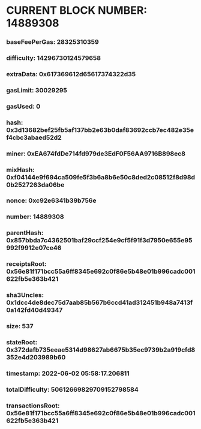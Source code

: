 # CURRENT BLOCK NUMBER: 14889308

### baseFeePerGas: 28325310359
### difficulty: 14296730124579658
### extraData: 0x617369612d65617374322d35
### gasLimit: 30029295
### gasUsed: 0
### hash: 0x3d13682bef25fb5af137bb2e63b0daf83692ccb7ec482e35ef4cbc3abaed52d2
### miner: 0xEA674fdDe714fd979de3EdF0F56AA9716B898ec8
### mixHash: 0xf04144e9f694ca509fe5f3b6a8b6e50c8ded2c08512f8d98d0b2527263da06be
### nonce: 0xc92e6341b39b756e
### number: 14889308
### parentHash: 0x857bbda7c4362501baf29ccf254e9cf5f91f3d7950e655e95992f9912e07ce46
### receiptsRoot: 0x56e81f171bcc55a6ff8345e692c0f86e5b48e01b996cadc001622fb5e363b421
### sha3Uncles: 0x1dcc4de8dec75d7aab85b567b6ccd41ad312451b948a7413f0a142fd40d49347
### size: 537
### stateRoot: 0x372dafb735eeae5314d98627ab6675b35ec9739b2a919cfd8352e4d203989b60
### timestamp: 2022-06-02 05:58:17.206811
### totalDifficulty: 50612669829709152798584
### transactionsRoot: 0x56e81f171bcc55a6ff8345e692c0f86e5b48e01b996cadc001622fb5e363b421
